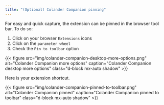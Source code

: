 ```yaml
---
title: "(Optional) Colander Companion pinning"
---
```

For easy and quick capture, the extension can be pinned in the browser tool bar. To do so:

1. Click on your browser `Extensions` icons
2. Click on the `parameter wheel`
3. Check the `Pin to toolbar` option

{{< figure src="img/colander-companion-desktop-more-options.png" alt="Colander Companion more options" caption="Colander Companion desktop more options" class="d-block mx-auto shadow" >}}

Here is your extension shortcut.

{{< figure src="img/colander-companion-pinned-to-toolbar.png" alt="Colander Companion pinned" caption="Colander Companion pinned to toolbar" class="d-block mx-auto shadow" >}}